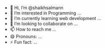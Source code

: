 - 👋 Hi, I’m @shaikhsalmann
- 👀 I’m interested in Programming ...
- 🌱 I’m currently learning web development ...
- 💞️ I’m looking to collaborate on ...
- 📫 How to reach me ...
- 😄 Pronouns: ...
- ⚡ Fun fact: ...

<!---
shaikhsalmann/shaikhsalmann is a ✨ special ✨ repository because its `README.md` (this file) appears on your GitHub profile.
You can click the Preview link to take a look at your changes.
--->
